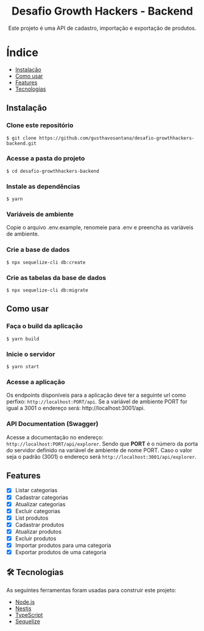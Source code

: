 <h1 align="center">Desafio Growth Hackers - Backend</h1>

<p align="center">Este projeto é uma API de cadastro, importação e exportação de produtos.</p>

Índice
=================
<!--ts-->
   * [Instalação](#instalacao)
   * [Como usar](#como-usar)
   * [Features](#features)
   * [Tecnologias](#tecnologias)
<!--te-->


<h2 id="instalacao">Instalação</h2>

### Clone este repositório
```
$ git clone https://github.com/gusthavosantana/desafio-growthhackers-backend.git
```
### Acesse a pasta do projeto
```
$ cd desafio-growthhackers-backend
```

### Instale as dependências
```
$ yarn
```
### Variáveis de ambiente
Copie o arquivo .env.example, renomeie para .env e preencha as variáveis de ambiente.

### Crie a base de dados
```
$ npx sequelize-cli db:create
```

### Crie as tabelas da base de dados
```
$ npx sequelize-cli db:migrate
```

<h2 id="como-usar">Como usar</h2>

### Faça o build da aplicação
```
$ yarn build
```
### Inicie o servidor
```
$ yarn start
```

### Acesse a aplicação
Os endpoints disponíveis para a aplicação deve ter a seguinte url como perfixo: `http://localhost:PORT/api`. Se a variável de ambiente PORT for igual a 3001 o endereço será: http://localhost:3001/api.

### API Documentation (Swagger)
Acesse a documentação no endereço: `http://localhost:PORT/api/explorer`. Sendo que <b>PORT</b> é o número da porta do servidor definido na variável de ambiente de nome PORT. Caso o valor seja o padrão (3001) o endereço será `http://localhost:3001/api/explorer`.

<h2 id="features">Features</h2>

- [x] Listar categorias
- [x] Cadastrar categorias
- [x] Atualizar categorias
- [x] Excluir categorias
- [x] List produtos
- [x] Cadastrar produtos
- [x] Atualizar produtos
- [x] Excluir produtos
- [x] Importar produtos para uma categoria
- [x] Exportar produtos de uma categoria

<h2 id="tecnologias">🛠 Tecnologias</h2>

As seguintes ferramentas foram usadas para construir este projeto:

- [Node.js](https://nodejs.org/en/)
- [Nestjs](https://nestjs.com/)
- [TypeScript](https://www.typescriptlang.org/)
- [Sequelize](https://sequelize.org/)
